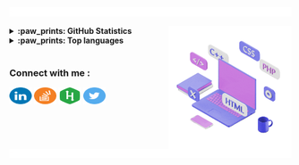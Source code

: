 <a href="https://www.youtube.com/watch?v=dQw4w9WgXcQ"><img src="line_break.gif"></a>



<a href="https://www.youtube.com/watch?v=dQw4w9WgXcQ"><img align="right" src="computer.gif" alt="RavinduWeerakoon" height="220"/></a>


<details>
  <summary><b>:paw_prints: GitHub Statistics</b></summary><br>
  
[![Chathura's GitHub stats](https://github-readme-stats.vercel.app/api?username=RavinduWeerakoon&rank_icon=github&show=prs_merged_percentage&hide=contribs,issues&show_icons=true&custom_title=Open%20Source%20Contributions&bg_color=1a101c25&icon_color=9595ea&text_color=ffffff&title_color=9595ea&border_radius=10&border_color=6b4176#gh-dark-mode-only)](https://github.com/RavinduWeerakoon#gh-dark-mode-only)

[![Chathura's GitHub stats](https://github-readme-stats.vercel.app/api?username=RavinduWeerakoon&rank_icon=github&show=prs_merged_percentage&hide=contribs,issues&show_icons=true&custom_title=Open%20Source%20Contributions&bg_color=fdf5ff&text_color=000000&title_color=2f2f96&border_radius=10&border_color=4747d8&icon_color=c97bde#gh-light-mode-only)](https://github.com/RavinduWeerakoon#gh-light-mode-only)

</details>  
<details>
  <summary><b>:paw_prints: Top languages</b></summary><br>

[![Top Langs](https://github-readme-stats.vercel.app/api/top-langs/?username=RavinduWeerakoon&hide=Tcl,HTML,Pascal,Perl,Cmake,Shell&layout=compact&langs_count=5&custom_title=Most%20Used%20Languages%20in%20FOSS%20Projects&card_width=470px&bg_color=1a101c25&text_color=ffffff&title_color=9595ea&border_radius=10&border_color=6b4176#gh-dark-mode-only)](https://github.com/RavinduWeerakoon#gh-dark-mode-only)

[![Top Langs](https://github-readme-stats.vercel.app/api/top-langs/?username=RavinduWeerakoon&hide=Tcl,HTML,Pascal,Perl,Cmake,Shell&layout=compact&langs_count=5&custom_title=Most%20Used%20Languages%20in%20FOSS%20Projects&card_width=470px&bg_color=fdf5ff&text_color=000000&title_color=2f2f96&border_radius=10&border_color=4747d8#gh-light-mode-only)](https://github.com/RavinduWeerakoon#gh-light-mode-only)

</details>
<br>
<h3 align="left">Connect with me :</h3>
<p align="left">
  <a href="https://www.linkedin.com/in/ravindu2001/" target="blank"><img align="center"
      src="icons\linkedin.svg"
      alt="RavinduWeerakoon" height="30" width="40" /></a>
  <a href="https://stackoverflow.com/users/15209066/rav2001" target="blank"><img align="center"
      src="icons\stackoverflow.svg" height="30" width="40" /></a>
  <a href="https://www.hackerrank.com/https://www.hackerrank.com/profile/210685N_CSE_21" target="blank"><img align="center"
      src="icons\hackerrank.svg"
      alt="RavinduWeerakoon" height="30" width="40" /></a>
 <a href="https://twitter.com/nope" target="blank"><img align="center"
      src="icons\twitter.svg"
      alt="RavinduWeerakoon" height="30" width="40" /></a>
</p>
<a href="https://www.youtube.com/watch?v=dQw4w9WgXcQ"><img src="line_break.gif"></a>